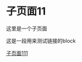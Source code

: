# 子页面11

这里是一个子页面

这是一段用来测试链接的block

[子页面111](%E5%AD%90%E9%A1%B5%E9%9D%A211%205caa573642f34f15bb0802f3717909f1/%E5%AD%90%E9%A1%B5%E9%9D%A2111%202c424d8706e446789a6dc38a99e4b664.md)
